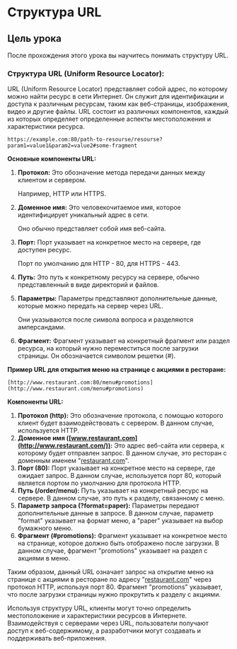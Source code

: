 # **Структура URL**

## Цель урока

После прохождения этого урока вы научитесь понимать структуру URL.

### **Структура URL (Uniform Resource Locator):**

URL (Uniform Resource Locator) представляет собой адрес, по которому можно найти ресурс в сети Интернет. Он служит для идентификации и доступа к различным ресурсам, таким как веб-страницы, изображения, видео и другие файлы. URL состоит из различных компонентов, каждый из которых определяет определенные аспекты местоположения и характеристики ресурса.

```
https://example.com:80/path-to-resourse/resourse?param1=value1&param2=value2#some-fragment
```

**Основные компоненты URL:**

1. **Протокол:** Это обозначение метода передачи данных между клиентом и сервером.
    
    Например, HTTP или HTTPS. 
    
2. **Доменное имя:** Это человекочитаемое имя, которое идентифицирует уникальный адрес в сети.
    
    Оно обычно представляет собой имя веб-сайта. 
    
3. **Порт:** Порт указывает на конкретное место на сервере, где доступен ресурс.
    
    Порт по умолчанию для HTTP - 80, для HTTPS - 443.
    
4. **Путь:** Это путь к конкретному ресурсу на сервере, обычно представленный в виде директорий и файлов.
5. **Параметры:** Параметры представляют дополнительные данные, которые можно передать на сервер через URL.
    
    Они указываются после символа вопроса и разделяются амперсандами.
    
6. **Фрагмент:** Фрагмент указывает на конкретный фрагмент или раздел ресурса, на который нужно переместиться после загрузки страницы. Он обозначается символом решетки (#).

**Пример URL для открытия меню на странице с акциями в ресторане:**

```
[http://www.restaurant.com:80/menu#promotions](http://www.restaurant.com/menu#promotions)
```

**Компоненты URL:**

1. **Протокол (http):** Это обозначение протокола, с помощью которого клиент будет взаимодействовать с сервером. В данном случае, используется HTTP.
2. **Доменное имя ([www.restaurant.com](http://www.restaurant.com/)):** Это адрес веб-сайта или сервера, к которому будет отправлен запрос. В данном случае, это ресторан с доменным именем "[restaurant.com](http://restaurant.com/)".
3. **Порт (80):** Порт указывает на конкретное место на сервере, где ожидает запрос. В данном случае, используется порт 80, который является портом по умолчанию для протокола HTTP.
4. **Путь (/order/menu):** Путь указывает на конкретный ресурс на сервере. В данном случае, это путь к разделу, связанному с меню.
5. **Параметр запроса (?format=paper):** Параметры передают дополнительные данные в запросе. В данном случае, параметр "format" указывает на формат меню, а "paper" указывает на выбор бумажного меню.
6. **Фрагмент (#promotions):** Фрагмент указывает на конкретное место на странице, которое должно быть отображено после загрузки. В данном случае, фрагмент "promotions" указывает на раздел с акциями в меню.

Таким образом, данный URL означает запрос на открытие меню на странице с акциями в ресторане по адресу "[restaurant.com](http://restaurant.com/)" через протокол HTTP, используя порт 80. Фрагмент "promotions" указывает, что после загрузки страницы нужно прокрутить к разделу с акциями.

Используя структуру URL, клиенты могут точно определить местоположение и характеристики ресурсов в Интернете. Взаимодействуя с серверами через URL, пользователи получают доступ к веб-содержимому, а разработчики могут создавать и поддерживать веб-приложения.